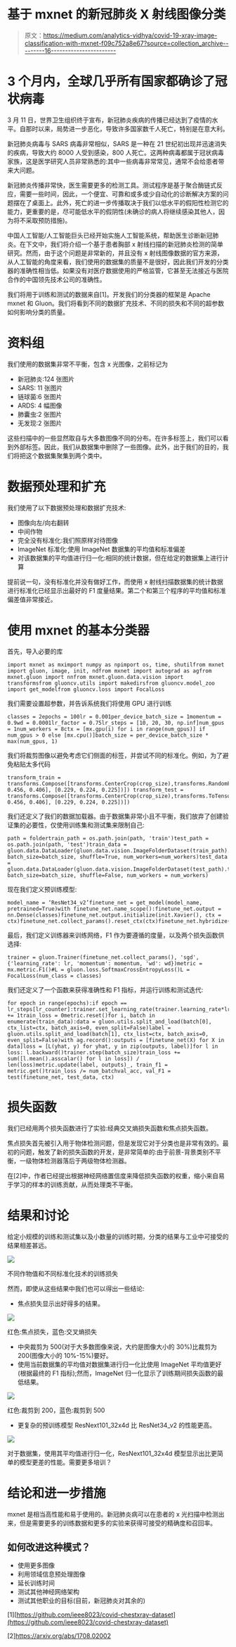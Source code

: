 # 基于 mxnet 的新冠肺炎 X 射线图像分类

> 原文：<https://medium.com/analytics-vidhya/covid-19-xray-image-classification-with-mxnet-f09c752a8e67?source=collection_archive---------16----------------------->

# **3 个月内，全球几乎所有国家都确诊了冠状病毒**

3 月 11 日，世界卫生组织终于宣布，新冠肺炎疾病的传播已经达到了疫情的水平。自那时以来，局势进一步恶化，导致许多国家数千人死亡，特别是在意大利。

新冠肺炎病毒与 SARS 病毒非常相似，SARS 是一种在 21 世纪初出现并迅速消失的疾病，导致大约 8000 人受到感染，800 人死亡。这两种病毒都属于冠状病毒家族，这是医学研究人员非常熟悉的:其中一些病毒非常常见，通常不会给患者带来大问题。

新冠肺炎传播非常快，医生需要更多的检测工具。测试程序是基于聚合酶链式反应，需要一些时间，因此，一个便宜、可靠和或多或少自动化的诊断解决方案的问题摆在了桌面上。此外，死亡的进一步传播取决于我们以低水平的假阳性检测它的能力，更重要的是，尽可能低水平的假阴性(未确诊的病人将继续感染其他人，因为将不采取预防措施)。

中国人工智能/人工智能巨头已经开始实施人工智能系统，帮助医生诊断新冠肺炎。在下文中，我们将介绍一个基于患者胸部 x 射线扫描的新冠肺炎检测的简单研究。然而，由于这个问题是非常新的，并且没有 x 射线图像数据的官方来源，从人工智能的角度来看，我们使用的数据集的质量不是很好，因此我们开发的分类器的准确性相当低。如果没有对医疗数据使用的严格监管，它甚至无法接近与医院合作的中国领先技术公司的准确性。

我们将用于训练和测试的数据来自[1]。开发我们的分类器的框架是 Apache mxnet 和 Gluon。我们将看到不同的数据扩充技术、不同的损失和不同的超参数如何影响分类的质量。

# 资料组

我们使用的数据集非常不平衡，包含 x 光图像，之前标记为

*   新冠肺炎:124 张图片
*   SARS: 11 张图片
*   链球菌:6 张图片
*   ARDS: 4 幅图像
*   肺囊虫:2 张图片
*   无发现:2 张图片

这些扫描中的一些显然取自与大多数图像不同的分布。在许多标签上，我们可以看到外部标签。因此，我们从数据集中删除了一些图像。此外，出于我们的目的，我们将把这个数据集聚集到两个类中。

# 数据预处理和扩充

我们使用了以下数据预处理和数据扩充技术:

*   图像向左/向右翻转
*   中间作物
*   完全没有标准化:我们照原样对待图像
*   ImageNet 标准化:使用 ImageNet 数据集的平均值和标准偏差
*   对该数据集的平均值进行归一化:相同的统计数据，但在给定的数据集上进行计算

提前说一句，没有标准化并没有做好工作，而使用 x 射线扫描数据集的统计数据进行标准化已经显示出最好的 F1 度量结果。第二个和第三个程序的平均值和标准偏差值非常接近。

# 使用 mxnet 的基本分类器

首先，导入必要的库

```
import mxnet as mximport numpy as npimport os, time, shutilfrom mxnet import gluon, image, init, ndfrom mxnet import autograd as agfrom mxnet.gluon import nnfrom mxnet.gluon.data.vision import transformsfrom gluoncv.utils import makedirsfrom gluoncv.model_zoo import get_modelfrom gluoncv.loss import FocalLoss
```

我们需要设置超参数，并告诉系统我们将使用 GPU 进行训练

```
classes = 2epochs = 100lr = 0.001per_device_batch_size = 1momentum = 0.9wd = 0.0001lr_factor = 0.75lr_steps = [10, 20, 30, np.inf]num_gpus = 1num_workers = 8ctx = [mx.gpu(i) for i in range(num_gpus)] if num_gpus > 0 else [mx.cpu()]batch_size = per_device_batch_size * max(num_gpus, 1)
```

我们将裁剪图像以避免考虑它们侧面的标签，并尝试不同的标准化。例如，为了避免粘贴太多代码

```
transform_train = transforms.Compose([transforms.CenterCrop(crop_size),transforms.RandomFlipLeftRight(),transforms.ToTensor(),transforms.Normalize([0.485, 0.456, 0.406], [0.229, 0.224, 0.225])]) transform_test = transforms.Compose([transforms.CenterCrop(crop_size),transforms.ToTensor(),transforms.Normalize([0.485, 0.456, 0.406], [0.229, 0.224, 0.225])])
```

我们还定义了我们的数据加载器。由于数据集非常小且不平衡，我们放弃了创建验证集的必要性，仅使用训练集和测试集来限制自己:

```
path = foldertrain_path = os.path.join(path, 'train')test_path = os.path.join(path, 'test')train_data = gluon.data.DataLoader(gluon.data.vision.ImageFolderDataset(train_path).transform_first(transform_train), batch_size=batch_size, shuffle=True, num_workers=num_workers)test_data = gluon.data.DataLoader(gluon.data.vision.ImageFolderDataset(test_path).transform_first(transform_test), batch_size=batch_size, shuffle=False, num_workers = num_workers)
```

现在我们定义预训练模型:

```
model_name = ‘ResNet34_v2’finetune_net = get_model(model_name, pretrained=True)with finetune_net.name_scope():finetune_net.output = nn.Dense(classes)finetune_net.output.initialize(init.Xavier(), ctx = ctx)finetune_net.collect_params().reset_ctx(ctx)finetune_net.hybridize()
```

最后，我们定义训练器来训练网络，F1 作为要遵循的度量，以及两个损失函数供选择:

```
trainer = gluon.Trainer(finetune_net.collect_params(), 'sgd', {'learning_rate': lr, 'momentum': momentum, 'wd': wd})metric = mx.metric.F1()#L = gluon.loss.SoftmaxCrossEntropyLoss()L = FocalLoss(num_class = classes)
```

我们还定义了一个函数来获得准确性和 F1 指标，并运行训练和测试迭代:

```
for epoch in range(epochs):if epoch == lr_steps[lr_counter]:trainer.set_learning_rate(trainer.learning_rate*lr_factor)lr_counter += 1train_loss = 0metric.reset()for i, batch in enumerate(train_data):data = gluon.utils.split_and_load(batch[0], ctx_list=ctx, batch_axis=0, even_split=False)label = gluon.utils.split_and_load(batch[1], ctx_list=ctx, batch_axis=0, even_split=False)with ag.record():outputs = [finetune_net(X) for X in data]loss = [L(yhat, y) for yhat, y in zip(outputs, label)]for l in loss: l.backward()trainer.step(batch_size)train_loss += sum([l.mean().asscalar() for l in loss]) / len(loss)metric.update(label, outputs)_, train_f1 = metric.get()train_loss /= num_batchval_acc, val_F1 = test(finetune_net, test_data, ctx)
```

# 损失函数

我们已经用两个损失函数进行了实验:经典交叉熵损失函数和焦点损失函数。

焦点损失首先被引入用于物体检测问题，但是发现它对于分类也是非常有效的。最初的问题，触发了新的损失函数的开发，是非常简单的:由于前景-背景类别不平衡，一级物体检测器落后于两级物体检测器。

在[2]中，作者已经提出根据神经网络置信度来降低损失函数的权重，缩小来自易于学习的样本的训练贡献，从而处理类不平衡。

# 结果和讨论

给定小规模的训练和测试集以及小数量的训练时期，分类的结果与工业中可接受的结果相差甚远。

![](img/b2d40ce0942ad38081ad15e30587fe0a.png)

不同作物值和不同标准化技术的训练损失

然而，即使从这些结果中我们也可以得出一些结论:

*   焦点损失显示出好得多的结果。

![](img/1deb91ccfbe8b77619804a510cff9dde.png)

红色:焦点损失，蓝色:交叉熵损失

*   中央裁剪为 500(对于大多数图像来说，大约是图像大小的 30%)比裁剪为 200(图像大小的 10%-15%)要好。
*   使用当前数据集的平均值对数据集进行归一化比使用 ImageNet 平均值更好(根据最终的 F1 指标);然而，ImageNet 归一化显示了训练期间损失函数的最低结果。

![](img/e48d4b1c4c3dcf58af4ff27bc9ab76fe.png)

红色:裁剪到 200，蓝色:裁剪到 500

*   更复杂的预训练模型 ResNext101_32x4d 比 ResNet34_v2 的性能更高。

![](img/36c69f4e4c95df23438d972f89d2deed.png)

对于数据集，使用其平均值进行归一化，ResNext101_32x4d 模型显示出比更简单的模型更差的性能。需要更多培训？

# 结论和进一步措施

mxnet 是相当高性能和易于使用的。新冠肺炎病可以在患者的 x 光扫描中检测出来，但是需要更多的训练数据和更多的实验来获得可接受的精确度和召回率。

## 如何改进这种模式？

*   使用更多图像
*   利用领域信息预处理图像
*   延长训练时间
*   测试其他神经网络架构
*   测试其他职业的目标(目前，新冠肺炎对其余的)

[1][https://github.com/ieee8023/covid-chestxray-dataset](https://github.com/ieee8023/covid-chestxray-dataset)

[2]https://arxiv.org/abs/1708.02002